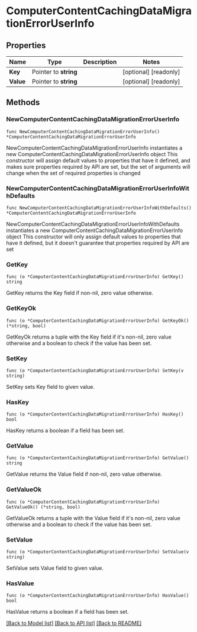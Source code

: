 # ComputerContentCachingDataMigrationErrorUserInfo

## Properties

Name | Type | Description | Notes
------------ | ------------- | ------------- | -------------
**Key** | Pointer to **string** |  | [optional] [readonly] 
**Value** | Pointer to **string** |  | [optional] [readonly] 

## Methods

### NewComputerContentCachingDataMigrationErrorUserInfo

`func NewComputerContentCachingDataMigrationErrorUserInfo() *ComputerContentCachingDataMigrationErrorUserInfo`

NewComputerContentCachingDataMigrationErrorUserInfo instantiates a new ComputerContentCachingDataMigrationErrorUserInfo object
This constructor will assign default values to properties that have it defined,
and makes sure properties required by API are set, but the set of arguments
will change when the set of required properties is changed

### NewComputerContentCachingDataMigrationErrorUserInfoWithDefaults

`func NewComputerContentCachingDataMigrationErrorUserInfoWithDefaults() *ComputerContentCachingDataMigrationErrorUserInfo`

NewComputerContentCachingDataMigrationErrorUserInfoWithDefaults instantiates a new ComputerContentCachingDataMigrationErrorUserInfo object
This constructor will only assign default values to properties that have it defined,
but it doesn't guarantee that properties required by API are set

### GetKey

`func (o *ComputerContentCachingDataMigrationErrorUserInfo) GetKey() string`

GetKey returns the Key field if non-nil, zero value otherwise.

### GetKeyOk

`func (o *ComputerContentCachingDataMigrationErrorUserInfo) GetKeyOk() (*string, bool)`

GetKeyOk returns a tuple with the Key field if it's non-nil, zero value otherwise
and a boolean to check if the value has been set.

### SetKey

`func (o *ComputerContentCachingDataMigrationErrorUserInfo) SetKey(v string)`

SetKey sets Key field to given value.

### HasKey

`func (o *ComputerContentCachingDataMigrationErrorUserInfo) HasKey() bool`

HasKey returns a boolean if a field has been set.

### GetValue

`func (o *ComputerContentCachingDataMigrationErrorUserInfo) GetValue() string`

GetValue returns the Value field if non-nil, zero value otherwise.

### GetValueOk

`func (o *ComputerContentCachingDataMigrationErrorUserInfo) GetValueOk() (*string, bool)`

GetValueOk returns a tuple with the Value field if it's non-nil, zero value otherwise
and a boolean to check if the value has been set.

### SetValue

`func (o *ComputerContentCachingDataMigrationErrorUserInfo) SetValue(v string)`

SetValue sets Value field to given value.

### HasValue

`func (o *ComputerContentCachingDataMigrationErrorUserInfo) HasValue() bool`

HasValue returns a boolean if a field has been set.


[[Back to Model list]](../README.md#documentation-for-models) [[Back to API list]](../README.md#documentation-for-api-endpoints) [[Back to README]](../README.md)


